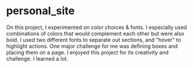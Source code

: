 # personal_site
On this project, I experimented on color choices & fonts. I especially used combinations of colors that would complement each other but were also bold. I used two different fonts to separate out sections, and "hover" to highlight actions. 
One major challenge for me was defining boxes and placing them on a page.
I enjoyed this project for its creativity and challenge. I learned a lot.